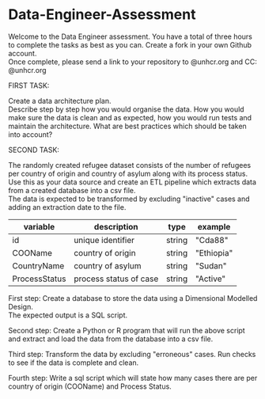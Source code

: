 # Data-Engineer-Assessment
Welcome to the Data Engineer assessment. You have a total of three hours to complete the tasks as best as you can. 
Create a fork in your own Github account. <br />
Once complete, please send a link to your repository to @unhcr.org and CC: @unhcr.org <br />

FIRST TASK:

Create a data architecture plan.  <br />
Describe step by step how you would organise the data. How you would make sure the data is clean and as expected, how you would run tests and maintain the architecture. 
What are best practices which should be taken into account?

SECOND TASK:

The randomly created refugee dataset consists of the number of refugees per country of origin and country of asylum along with its process status. 
Use this as your data source and create an ETL pipeline which extracts data from a created database into a csv file.  <br />
The data is expected to be transformed by excluding "inactive" cases and adding an extraction date to the file. 

| variable | description | type | example |
| --- | --- |--- |--- |
| id       | unique identifier | string | "Cda88" |
| COOName       | country of origin | string | "Ethiopia" |
| CountryName       | country of asylum | string | "Sudan" |
| ProcessStatus       | process status of case | string | "Active" |


First step: Create a database to store the data using a Dimensional Modelled Design. <br />
            The expected output is a SQL script. 
            
Second step: Create a Python or R program that will run the above script and extract and load the data from the database into a csv file. 

Third step: Transform the data by excluding "erroneous" cases. Run checks to see if the data is complete and clean. 

Fourth step: Write a sql script which will state how many cases there are per country of origin (COOName) and Process Status. 



